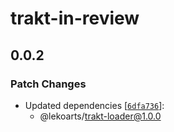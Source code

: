 # trakt-in-review

## 0.0.2

### Patch Changes

- Updated dependencies [[`6dfa736`](https://github.com/LekoArts/astro-loaders/commit/6dfa736f1d4a0fe56b11e2a0f1b58adff78d8253)]:
  - @lekoarts/trakt-loader@1.0.0
